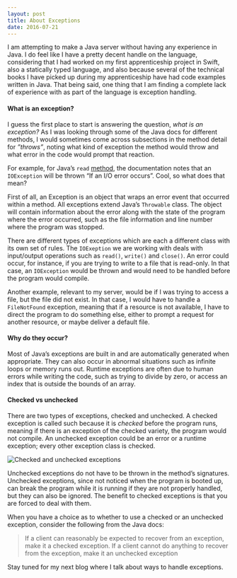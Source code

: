 ```yaml
---
layout: post
title: About Exceptions
date: 2016-07-21
---
```


I am attempting to make a Java server without having any experience in Java. I do feel like I have a pretty decent handle on the language, considering that I had worked on my first apprenticeship project in Swift, also a statically typed language, and also because several of the technical books I have picked up during my apprenticeship have had code examples written in Java. That being said, one thing that I am finding a complete lack of experience with as part of the language is exception handling.

#### What is an exception?

I guess the first place to start is answering the question, *what is an exception?* As I was looking through some of the Java docs for different methods, I would sometimes come across subsections in the method detail for *”throws”*, noting what kind of exception the method would throw and what error in the code would prompt that reaction.

For example, for Java’s `read` [method](https://docs.oracle.com/javase/7/docs/api/java/io/BufferedReader.html), the documentation notes that an `IOException` will be thrown “If an I/O error occurs”. Cool, so what does that mean?

First of all, an Exception is an object that wraps an error event that occurred within a method. All exceptions extend Java’s `Throwable` class. The object will contain information about the error along with the state of the program where the error occurred, such as the file information and line number where the program was stopped. 

There are different types of exceptions which are each a different class with its own set of rules. The `IOExeption` we are working with deals with input/output operations such as `read()`, `write()` and `close()`. An error could occur, for instance, if you are trying to write to a file that is read-only. In that case, an `IOException` would be thrown and would need to be handled before the program would compile. 

Another example, relevant to my server, would be if I was trying to access a file, but the file did not exist. In that case, I would have to handle a `FileNotFound` exception, meaning that if a resource is not available, I have to direct the program to do something else, either to prompt a request for another resource, or maybe deliver a default file. 

#### Why do they occur?

Most of Java’s exceptions are built in and are automatically generated when appropriate. They can also occur in abnormal situations such as infinite loops or memory runs out. Runtime exceptions are often due to human errors while writing the code, such as trying to divide by zero, or access an index that is outside the bounds of an array. 

#### Checked vs unchecked

There are two types of exceptions, checked and unchecked. A checked exception is called such because it is *checked* before the program runs, meaning if there is an exception of the checked variety, the program would not compile. An unchecked exception could be an error or a runtime exception; every other exception class is checked.

![Checked and unchecked exceptions](http://flylib.com/books/1/432/1/html/2/images/fig188_01.jpg)

Unchecked exceptions do not have to be thrown in the method’s signatures. Unchecked exceptions, since not noticed when the program is booted up, can break the program while it is running if they are not properly handled, but they can also be ignored. The benefit to checked exceptions is that you are forced to deal with them.

When you have a choice as to whether to use a checked or an unchecked exception, consider the following from the Java docs:

> If a client can reasonably be expected to recover from an exception, make it a checked exception. If a client cannot do anything to recover from the exception, make it an unchecked exception

Stay tuned for my next blog where I talk about ways to handle exceptions.